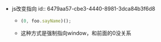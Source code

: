 - js改变指向
  id:: 6479aa57-cbe3-4440-8981-3dca84b3f6d8
	- ```js
	  (0, foo.sayName)(); 
	  ```
	- 这种方式是强制指向window，和前面的0没关系